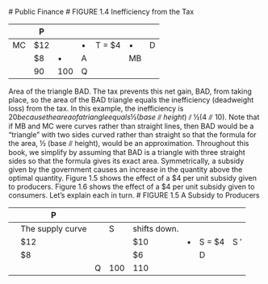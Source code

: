 \# Public Finance # FIGURE 1.4 Inefficiency from the Tax

|    | P   |     |   |        |    |   |
| -- | --- | --- | - | ------ | -- | - |
| MC | $12 |     | • | T = $4 | •  | D |
|    | $8  | •   | A |        | MB |   |
|    | 90  | 100 | Q |        |    |   |

Area of the triangle BAD. The tax prevents this net gain, BAD, from taking place, so the area of the BAD triangle equals the inefficiency (deadweight loss) from the tax. In this example, the inefficiency is $20 because the area of a triangle equals ½ (base ⫻ height) ⫽ ½ ($4 ⫻ 10). Note that if MB and MC were curves rather than straight lines, then BAD would be a “triangle” with two sides curved rather than straight so that the formula for the area, ½ (base ⫻ height), would be an approximation. Throughout this book, we simplify by assuming that BAD is a triangle with three straight sides so that the formula gives its exact area. Symmetrically, a subsidy given by the government causes an increase in the quantity above the optimal quantity. Figure 1.5 shows the effect of a $4 per unit subsidy given to producers. Figure 1.6 shows the effect of a $4 per unit subsidy given to consumers. Let’s explain each in turn. # FIGURE 1.5 A Subsidy to Producers

|   | P                |   |     |              |   |        |     |
| - | ---------------- | - | --- | ------------ | - | ------ | --- |
|   | The supply curve |   | S   | shifts down. |   |        |     |
|   | $12              |   |     | $10          | • | S = $4 | S ′ |
|   | $8               |   |     | $6           |   | D      |     |
|   |                  | Q | 100 | 110          |   |        |     |

